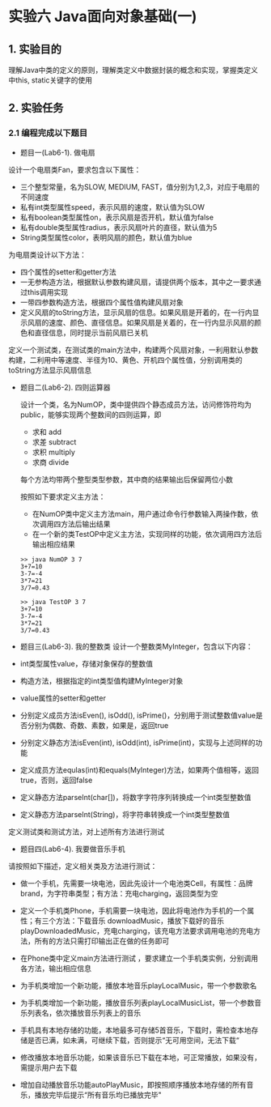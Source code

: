 # 实验六 Java面向对象基础(一)

## 1. 实验目的
理解Java中类的定义的原则，理解类定义中数据封装的概念和实现，掌握类定义中this, static关键字的使用

## 2. 实验任务

### 2.1 编程完成以下题目

* 题目一(Lab6-1). 做电扇

设计一个电扇类Fan，要求包含以下属性：
 * 三个整型常量，名为SLOW, MEDIUM, FAST，值分别为1,2,3，对应于电扇的不同速度
 * 私有int类型属性speed，表示风扇的速度，默认值为SLOW
 * 私有boolean类型属性on，表示风扇是否开机，默认值为false
 * 私有double类型属性radius，表示风扇叶片的直径，默认值为5
 * String类型属性color，表明风扇的颜色，默认值为blue
 
 为电扇类设计以下方法：
 
 * 四个属性的setter和getter方法
 * 一无参构造方法，根据默认参数构建风扇，请提供两个版本，其中之一要求通过this调用实现
 * 一带四参数构造方法，根据四个属性值构建风扇对象
 * 定义风扇的toString方法，显示风扇的信息。如果风扇是开着的，在一行内显示风扇的速度、颜色、直径信息。如果风扇是关着的，在一行内显示风扇的颜色和直径信息，同时提示当前风扇已关机
 
 定义一个测试类，在测试类的main方法中，构建两个风扇对象，一利用默认参数构建，二利用中等速度、半径为10、黄色、开机四个属性值，分别调用类的toString方法显示风扇信息

* 题目二(Lab6-2). 四则运算器
  
  设计一个类，名为NumOP，类中提供四个静态成员方法，访问修饰符均为public，能够实现两个整数间的四则运算，即
  * 求和 add
  * 求差 subtract
  * 求积 multiply
  * 求商 divide
  
  每个方法均带两个整型类型参数，其中商的结果输出后保留两位小数

  按照如下要求定义主方法：
  * 在NumOP类中定义主方法main，用户通过命令行参数输入两操作数，依次调用四方法后输出结果
  * 在一个新的类TestOP中定义主方法，实现同样的功能，依次调用四方法后输出相应结果

  ```shell
  >> java NumOP 3 7
  3+7=10
  3-7=-4
  3*7=21
  3/7=0.43
  ```

  ```shell
  >> java TestOP 3 7
  3+7=10
  3-7=-4
  3*7=21
  3/7=0.43
  ```

* 题目三(Lab6-3). 我的整数类
设计一个整数类MyInteger，包含以下内容：

 * int类型属性value，存储对象保存的整数值
 * 构造方法，根据指定的int类型值构建MyInteger对象
 * value属性的setter和getter
 * 分别定义成员方法isEven(), isOdd(), isPrime()，分别用于测试整数值value是否分别为偶数、奇数、素数，如果是，返回true
 * 分别定义静态方法isEven(int), isOdd(int), isPrime(int)，实现与上述同样的功能
 * 定义成员方法equlas(int)和equals(MyInteger)方法，如果两个值相等，返回true，否则，返回false
 * 定义静态方法parseInt(char[])，将数字字符序列转换成一个int类型整数值
 * 定义静态方法parseInt(String)，将字符串转换成一个int类型整数值
 
 定义测试类和测试方法，对上述所有方法进行测试
 
 * 题目四(Lab6-4). 我要做音乐手机
  
  请按照如下描述，定义相关类及方法进行测试：
  
  * 做一个手机，先需要一块电池，因此先设计一个电池类Cell，有属性：品牌 brand，为字符串类型；有方法：充电charging，返回类型为空

  * 定义一个手机类Phone，手机需要一块电池，因此将电池作为手机的一个属性；有三个方法：下载音乐 downloadMusic，播放下载好的音乐 playDownloadedMusic，充电charging，该充电方法要求调用电池的充电方法，所有的方法只需打印输出正在做的任务即可
  * 在Phone类中定义main方法进行测试 ，要求建立一个手机类实例，分别调用各方法，输出相应信息
  * 为手机类增加一个新功能，播放本地音乐playLocalMusic，带一个参数歌名
  * 为手机类增加一个新功能，播放音乐列表playLocalMusicList，带一个参数音乐列表名，依次播放音乐列表上的音乐
  * 手机具有本地存储的功能，本地最多可存储5首音乐，下载时，需检查本地存储是否已满，如未满，可继续下载，否则提示“无可用空间，无法下载“
  * 修改播放本地音乐功能，如果该音乐已下载在本地，可正常播放，如果没有，需提示用户去下载
  * 增加自动播放音乐功能autoPlayMusic，即按照顺序播放本地存储的所有音乐，播放完毕后提示“所有音乐均已播放完毕"
  
